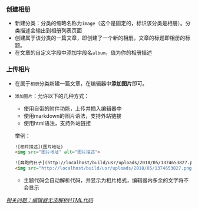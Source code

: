 ### 创建相册

*  新建分类：分类的缩略名称为`image`（这个是固定的，标识该分类是相册）。分类描述会输出到相册列表页面
* 创建属于该分类的一篇文章，即创建了一个新的相册。文章的标题即相册的标题。
* 在文章的自定义字段中添加字段名`album`，值为你的相册描述


### 上传相片

* 在属于`相册`分类新建一篇文章，在编辑器中**添加图片**即可。

* `添加图片`：允许以下的几种方式：
    * 使用自带的附件功能，上传并插入编辑器中
    * 使用markdown的图片语法，支持外站链接
    * 使用html语法，支持外站链接

    举例：
    
    ```html
    ![相片描述](图片地址)
    <img src="图片地址" alt="图片描述">
    
    ![奔跑的日子](http://localhost/build/usr/uploads/2018/05/1374653827.png)
    <img src="http://localhost/build/usr/uploads/2018/05/1374653827.png" alt="奔跑的日子">
    ```

    * 主题代码会自动解析代码，并显示为相片格式，编辑器内多余的文字将不会显示

*[相关问题：编辑器无法解析HTML代码](/common-problem?id=typecho11%E7%89%88%E6%9C%AC%E7%BC%96%E8%BE%91%E5%99%A8%E6%97%A0%E6%B3%95%E8%A7%A3%E6%9E%90html%E4%BB%A3%E7%A0%81)*


